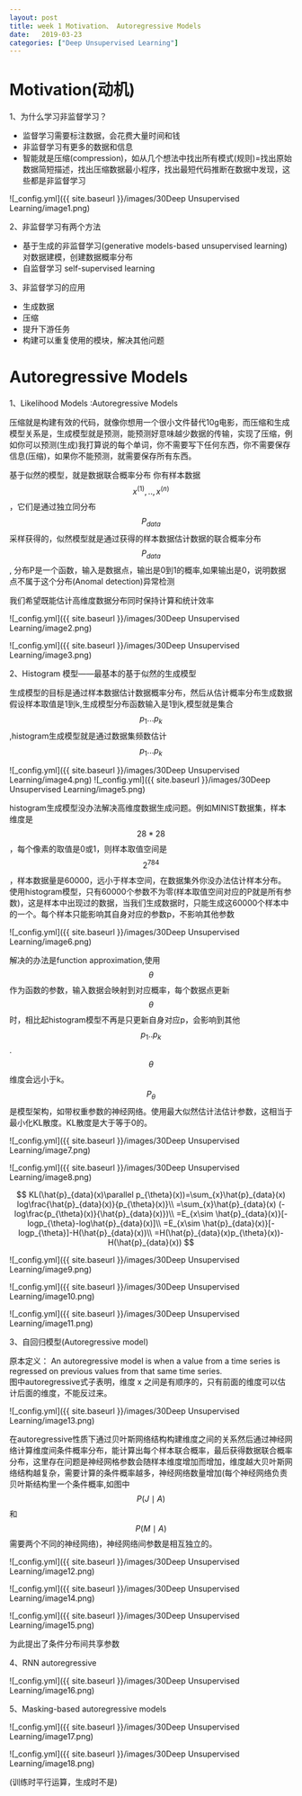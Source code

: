 ```yaml
---
layout: post
title: week 1 Motivation、 Autoregressive Models
date:   2019-03-23
categories: ["Deep Unsupervised Learning"]
---
```


# Motivation(动机)

1、为什么学习非监督学习？

+ 监督学习需要标注数据，会花费大量时间和钱
+ 非监督学习有更多的数据和信息
+ 智能就是压缩(compression)，如从几个想法中找出所有模式(规则)=找出原始数据简短描述，找出压缩数据最小程序，找出最短代码推断在数据中发现，这些都是非监督学习   


![_config.yml]({{ site.baseurl }}/images/30Deep Unsupervised Learning/image1.png)


2、非监督学习有两个方法
+ 基于生成的非监督学习(generative models-based unsupervised learning) 对数据建模，创建数据概率分布
+ 自监督学习 self-supervised learning  

3、非监督学习的应用
+ 生成数据
+ 压缩
+ 提升下游任务
+ 构建可以重复使用的模块，解决其他问题


# Autoregressive Models

1、Likelihood Models :Autoregressive Models    

压缩就是构建有效的代码，就像你想用一个很小文件替代10g电影，而压缩和生成模型关系是，生成模型就是预测，能预测好意味越少数据的传输，实现了压缩，例如你可以预测(生成)我打算说的每个单词，你不需要写下任何东西，你不需要保存信息(压缩)，如果你不能预测，就需要保存所有东西。  

基于似然的模型，就是数据联合概率分布
你有样本数据$$x^{(1)},..,x^{(n)}$$，它们是通过独立同分布$$P_{data}$$采样获得的，似然模型就是通过获得的样本数据估计数据的联合概率分布$$P_{data}$$,
分布P是一个函数，输入是数据点，输出是0到1的概率,如果输出是0，说明数据点不属于这个分布(Anomal detection)异常检测   

我们希望既能估计高维度数据分布同时保持计算和统计效率 

![_config.yml]({{ site.baseurl }}/images/30Deep Unsupervised Learning/image2.png) 

![_config.yml]({{ site.baseurl }}/images/30Deep Unsupervised Learning/image3.png)

2、Histogram 模型——最基本的基于似然的生成模型   

生成模型的目标是通过样本数据估计数据概率分布，然后从估计概率分布生成数据
假设样本取值是1到k,生成模型分布函数输入是1到k,模型就是集合$$p_{1}...p_{k}$$,histogram生成模型就是通过数据集频数估计$$p_{1}...p_{k}$$    

![_config.yml]({{ site.baseurl }}/images/30Deep Unsupervised Learning/image4.png)
![_config.yml]({{ site.baseurl }}/images/30Deep Unsupervised Learning/image5.png)


histogram生成模型没办法解决高维度数据生成问题。例如MINIST数据集，样本维度是$$28*28$$，每个像素的取值是0或1，则样本取值空间是$$2^{784}$$，样本数据量是60000，远小于样本空间，在数据集外你没办法估计样本分布。使用histogram模型，只有60000个参数不为零(样本取值空间对应的P就是所有参数)，这是样本中出现过的数据，当我们生成数据时，只能生成这60000个样本中的一个。每个样本只能影响其自身对应的参数p，不影响其他参数   

![_config.yml]({{ site.baseurl }}/images/30Deep Unsupervised Learning/image6.png)

解决的办法是function approximation,使用$$\theta$$作为函数的参数，输入数据会映射到对应概率，每个数据点更新$$\theta$$时，相比起histogram模型不再是只更新自身对应p，会影响到其他$$p_{1}..p_{k}$$.$$\theta$$维度会远小于k。  
$$P_{\theta}$$是模型架构，如带权重参数的神经网络。使用最大似然估计法估计参数，这相当于最小化KL散度。KL散度是大于等于0的。     

![_config.yml]({{ site.baseurl }}/images/30Deep Unsupervised Learning/image7.png) 

![_config.yml]({{ site.baseurl }}/images/30Deep Unsupervised Learning/image8.png) 

$$
KL(\hat{p}_{data}(x)\parallel p_{\theta}(x))=\sum_{x}\hat{p}_{data}(x) log\frac{\hat{p}_{data}(x)}{p_{\theta}(x)}\\
=\sum_{x}\hat{p}_{data}(x) (-log\frac{p_{\theta}(x)}{\hat{p}_{data}(x)})\\
=E_{x\sim \hat{p}_{data}(x)}[-logp_{\theta}-log\hat{p}_{data}(x)]\\
=E_{x\sim \hat{p}_{data}(x)}[-logp_{\theta}]-H(\hat{p}_{data}(x))\\
=H(\hat{p}_{data}(x)p_{\theta}(x))-H(\hat{p}_{data}(x))
$$

![_config.yml]({{ site.baseurl }}/images/30Deep Unsupervised Learning/image9.png)

![_config.yml]({{ site.baseurl }}/images/30Deep Unsupervised Learning/image10.png)  

![_config.yml]({{ site.baseurl }}/images/30Deep Unsupervised Learning/image11.png) 

3、自回归模型(Autoregressive model)

原本定义： An autoregressive model is when a value from a time series is regressed on previous values from that same time series.   
图中autoregressive式子表明，维度 x 之间是有顺序的，只有前面的维度可以估计后面的维度，不能反过来。

![_config.yml]({{ site.baseurl }}/images/30Deep Unsupervised Learning/image13.png) 

在autoregressive性质下通过贝叶斯网络结构构建维度之间的关系然后通过神经网络计算维度间条件概率分布，能计算出每个样本联合概率，最后获得数据联合概率分布，这里存在问题是神经网格参数会随样本维度增加而增加，维度越大贝叶斯网络结构越复杂，需要计算的条件概率越多，神经网络数量增加(每个神经网络负责贝叶斯结构里一个条件概率,如图中$$P(J\mid A)$$和$$P(M\mid A)$$需要两个不同的神经网络)，神经网络间参数是相互独立的。

![_config.yml]({{ site.baseurl }}/images/30Deep Unsupervised Learning/image12.png) 

![_config.yml]({{ site.baseurl }}/images/30Deep Unsupervised Learning/image14.png) 

![_config.yml]({{ site.baseurl }}/images/30Deep Unsupervised Learning/image15.png) 

为此提出了条件分布间共享参数  

4、RNN autoregressive  

![_config.yml]({{ site.baseurl }}/images/30Deep Unsupervised Learning/image16.png) 

5、Masking-based autoregressive models 

![_config.yml]({{ site.baseurl }}/images/30Deep Unsupervised Learning/image17.png)  

![_config.yml]({{ site.baseurl }}/images/30Deep Unsupervised Learning/image18.png) 


(训练时平行运算，生成时不是)
